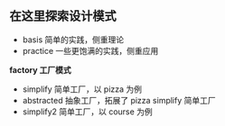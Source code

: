 ## 在这里探索设计模式

- basis 简单的实践，侧重理论
- practice 一些更饱满的实践，侧重应用

**factory 工厂模式**

- simplify 简单工厂，以 pizza 为例
- abstracted 抽象工厂，拓展了 pizza simplify 简单工厂
- simplify2 简单工厂，以 course 为例


